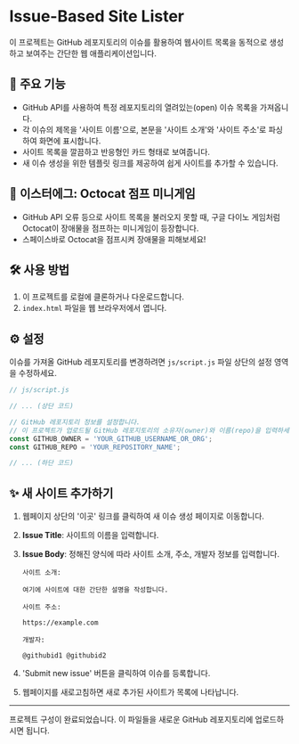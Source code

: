 # Issue-Based Site Lister

이 프로젝트는 GitHub 레포지토리의 이슈를 활용하여 웹사이트 목록을 동적으로 생성하고 보여주는 간단한 웹 애플리케이션입니다.

## 🌟 주요 기능

- GitHub API를 사용하여 특정 레포지토리의 열려있는(open) 이슈 목록을 가져옵니다.
- 각 이슈의 제목을 '사이트 이름'으로, 본문을 '사이트 소개'와 '사이트 주소'로 파싱하여 화면에 표시합니다.
- 사이트 목록을 깔끔하고 반응형인 카드 형태로 보여줍니다.
- 새 이슈 생성을 위한 템플릿 링크를 제공하여 쉽게 사이트를 추가할 수 있습니다.

## 🐙 이스터에그: Octocat 점프 미니게임

- GitHub API 오류 등으로 사이트 목록을 불러오지 못할 때, 구글 다이노 게임처럼 Octocat이 장애물을 점프하는 미니게임이 등장합니다.
- 스페이스바로 Octocat을 점프시켜 장애물을 피해보세요!

## 🛠️ 사용 방법

1.  이 프로젝트를 로컬에 클론하거나 다운로드합니다.
2.  `index.html` 파일을 웹 브라우저에서 엽니다.

## ⚙️ 설정

이슈를 가져올 GitHub 레포지토리를 변경하려면 `js/script.js` 파일 상단의 설정 영역을 수정하세요.

```javascript
// js/script.js

// ... (상단 코드)

// GitHub 레포지토리 정보를 설정합니다.
// 이 프로젝트가 업로드될 GitHub 레포지토리의 소유자(owner)와 이름(repo)을 입력하세요.
const GITHUB_OWNER = 'YOUR_GITHUB_USERNAME_OR_ORG';
const GITHUB_REPO = 'YOUR_REPOSITORY_NAME'; 

// ... (하단 코드)
```

## ✨ 새 사이트 추가하기

1.  웹페이지 상단의 '이곳' 링크를 클릭하여 새 이슈 생성 페이지로 이동합니다.
2.  **Issue Title**: 사이트의 이름을 입력합니다.
3.  **Issue Body**: 정해진 양식에 따라 사이트 소개, 주소, 개발자 정보를 입력합니다.

    ```
    사이트 소개:

    여기에 사이트에 대한 간단한 설명을 작성합니다.

    사이트 주소:

    https://example.com

    개발자:

    @githubid1 @githubid2
    ```

4.  'Submit new issue' 버튼을 클릭하여 이슈를 등록합니다.
5.  웹페이지를 새로고침하면 새로 추가된 사이트가 목록에 나타납니다.

---
프로젝트 구성이 완료되었습니다. 이 파일들을 새로운 GitHub 레포지토리에 업로드하시면 됩니다.